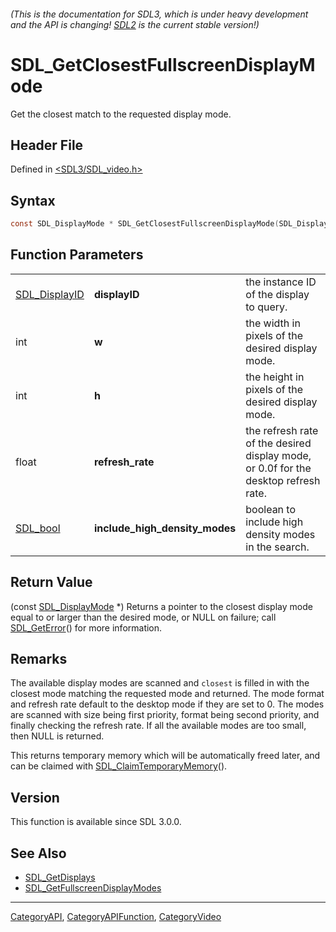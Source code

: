 ###### (This is the documentation for SDL3, which is under heavy development and the API is changing! [SDL2](https://wiki.libsdl.org/SDL2/) is the current stable version!)
# SDL_GetClosestFullscreenDisplayMode

Get the closest match to the requested display mode.

## Header File

Defined in [<SDL3/SDL_video.h>](https://github.com/libsdl-org/SDL/blob/main/include/SDL3/SDL_video.h)

## Syntax

```c
const SDL_DisplayMode * SDL_GetClosestFullscreenDisplayMode(SDL_DisplayID displayID, int w, int h, float refresh_rate, SDL_bool include_high_density_modes);
```

## Function Parameters

|                                |                                |                                                                                     |
| ------------------------------ | ------------------------------ | ----------------------------------------------------------------------------------- |
| [SDL_DisplayID](SDL_DisplayID) | **displayID**                  | the instance ID of the display to query.                                            |
| int                            | **w**                          | the width in pixels of the desired display mode.                                    |
| int                            | **h**                          | the height in pixels of the desired display mode.                                   |
| float                          | **refresh_rate**               | the refresh rate of the desired display mode, or 0.0f for the desktop refresh rate. |
| [SDL_bool](SDL_bool)           | **include_high_density_modes** | boolean to include high density modes in the search.                                |

## Return Value

(const [SDL_DisplayMode](SDL_DisplayMode) *) Returns a pointer to the
closest display mode equal to or larger than the desired mode, or NULL on
failure; call [SDL_GetError](SDL_GetError)() for more information.

## Remarks

The available display modes are scanned and `closest` is filled in with the
closest mode matching the requested mode and returned. The mode format and
refresh rate default to the desktop mode if they are set to 0. The modes
are scanned with size being first priority, format being second priority,
and finally checking the refresh rate. If all the available modes are too
small, then NULL is returned.

This returns temporary memory which will be automatically freed later, and
can be claimed with [SDL_ClaimTemporaryMemory](SDL_ClaimTemporaryMemory)().

## Version

This function is available since SDL 3.0.0.

## See Also

- [SDL_GetDisplays](SDL_GetDisplays)
- [SDL_GetFullscreenDisplayModes](SDL_GetFullscreenDisplayModes)

----
[CategoryAPI](CategoryAPI), [CategoryAPIFunction](CategoryAPIFunction), [CategoryVideo](CategoryVideo)

